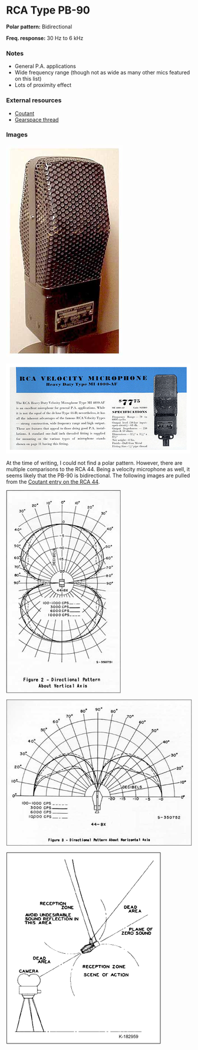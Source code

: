 # RCA Type PB-90

**Polar pattern:** Bidirectional

**Freq. response:** 30 Hz to 6 kHz

### Notes
- General P.A. applications
- Wide frequency range (though not as wide as many other mics featured on this list)
- Lots of proximity effect

### External resources
- [Coutant](https://www.coutant.org/pb90/index.html)
- [Gearspace thread](https://gearspace.com/board/so-much-gear-so-little-time/1223436-1932-rca-pb-90-test.html)

### Images
![](../images/rcapb901.jpg)

![](../images/pb90ad.png)

At the time of writing, I could not find a polar pattern. However, there are multiple comparisons to the RCA 44. Being a velocity microphone as well, it seems likely that the PB-90 is bidirectional. The following images are pulled from the [Coutant entry on the RCA 44](https://coutant.org/rca44bx/).

![](../images/rca%20type%2044.jpg)

![](../images/rca%2044bx.jpg)

![](../images/rca%2044%20location%20example.png)